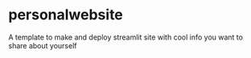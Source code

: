 # personalwebsite
A template to make and deploy streamlit site with cool info you want to share about yourself
